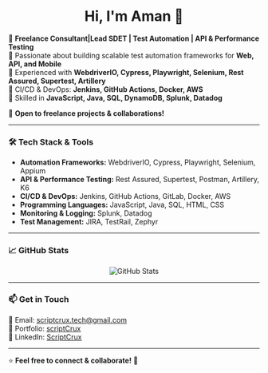 <h1 align="center">Hi, I'm Aman 👋</h1>

🚀 **Freelance Consultant|Lead SDET | Test Automation | API & Performance Testing**  
🔹 Passionate about building scalable test automation frameworks for **Web, API, and Mobile**  
🔹 Experienced with **WebdriverIO, Cypress, Playwright, Selenium, Rest Assured, Supertest, Artillery**  
🔹 CI/CD & DevOps: **Jenkins, GitHub Actions, Docker, AWS**  
🔹 Skilled in **JavaScript, Java, SQL, DynamoDB, Splunk, Datadog**  

📌 **Open to freelance projects & collaborations!**  

---

### 🛠 **Tech Stack & Tools**
- **Automation Frameworks:** WebdriverIO, Cypress, Playwright, Selenium, Appium  
- **API & Performance Testing:** Rest Assured, Supertest, Postman, Artillery, K6  
- **CI/CD & DevOps:** Jenkins, GitHub Actions, GitLab, Docker, AWS  
- **Programming Languages:** JavaScript, Java, SQL, HTML, CSS  
- **Monitoring & Logging:** Splunk, Datadog  
- **Test Management:** JIRA, TestRail, Zephyr  

---

### 📈 **GitHub Stats**
<p align="center">
  <img src="https://github-readme-stats.vercel.app/api?username=scriptcrux&show_icons=true&theme=radical" alt="GitHub Stats" />
</p>

---

### 📫 **Get in Touch**
📧 Email: [scriptcrux.tech@gmail.com](mailto:scriptcrux.tech@gmail.com)  
🔗 Portfolio: [scriptCrux](https://test.scriptcrux.in)  
💼 LinkedIn: [ScriptCrux](https://www.linkedin.com/in/aman-p-a05193350/)  

---

⭐️ **Feel free to connect & collaborate!** 🚀  
